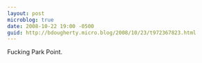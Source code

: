 ```yaml
---
layout: post
microblog: true
date: 2008-10-22 19:00 -0500
guid: http://bdougherty.micro.blog/2008/10/23/t972367823.html
---
```

Fucking Park Point.
